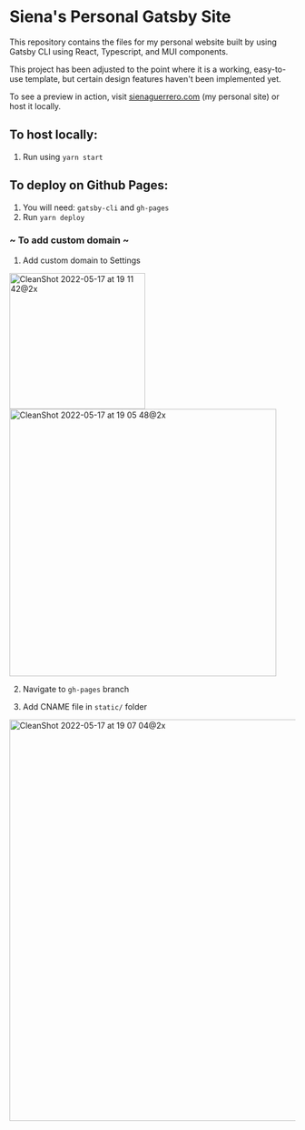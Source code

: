 # Siena's Personal Gatsby Site

This repository contains the files for my personal website built by using Gatsby CLI using React, Typescript, and MUI components.

This project has been adjusted to the point where it is a working, easy-to-use template, but certain design features haven't been implemented yet.

To see a preview in action, visit [sienaguerrero.com](http://www.sienaguerrero.com) (my personal site) or host it locally.

## To host locally:

1. Run using `yarn start`

## To deploy on Github Pages:

1. You will need:
   `gatsby-cli` and `gh-pages`
2. Run `yarn deploy`

### ~ To add custom domain ~
1. Add custom domain to Settings
<img width="239" alt="CleanShot 2022-05-17 at 19 11 42@2x" src="https://user-images.githubusercontent.com/25358376/168942974-c8242afd-0d39-41da-a49e-1e642dc1c5b4.png">
<img width="470" alt="CleanShot 2022-05-17 at 19 05 48@2x" src="https://user-images.githubusercontent.com/25358376/168942748-ecfbffe4-5cb0-4fb2-8b36-d5696e129502.png">

2. Navigate to `gh-pages` branch

4. Add CNAME file in `static/` folder
<img width="706" alt="CleanShot 2022-05-17 at 19 07 04@2x" src="https://user-images.githubusercontent.com/25358376/168943071-c7ecc6b3-1cfe-4f67-94bd-0f1e37063d5e.png">
